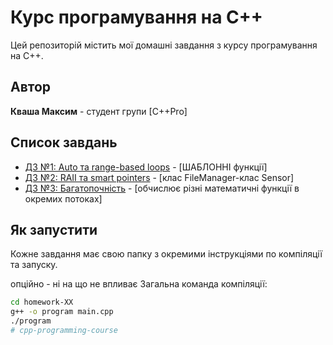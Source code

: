 # Курс програмування на C++

Цей репозиторій містить мої домашні завдання з курсу програмування на C++.

## Автор
**Кваша Максим** - студент групи [С++Pro]

## Список завдань

- [ДЗ №1: Auto та range-based loops](./homework-01/) - [ШАБЛОННІ функції]
- [ДЗ №2: RAII та smart pointers](./homework-03/) - [клас FileManager-клас Sensor]
- [ДЗ №3: Багатопочність](./homework-04/) - [обчислює різні математичні функції в окремих потоках]

## Як запустити

Кожне завдання має свою папку з окремими інструкціями по компіляції та запуску.

опційно - ні на що не впливає
Загальна команда компіляції:
```bash
cd homework-XX
g++ -o program main.cpp
./program
# cpp-programming-course

